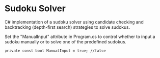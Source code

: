 # Sudoku Solver

C# implementation of a sudoku solver using candidate checking and backtracking (depth-first search) strategies to solve sudokus.

Set the "ManualInput" attribute in Program.cs to control whether to input a sudoku manually or to solve one of the predefined sudokus.
```
private const bool ManualInput = true; //false
```
